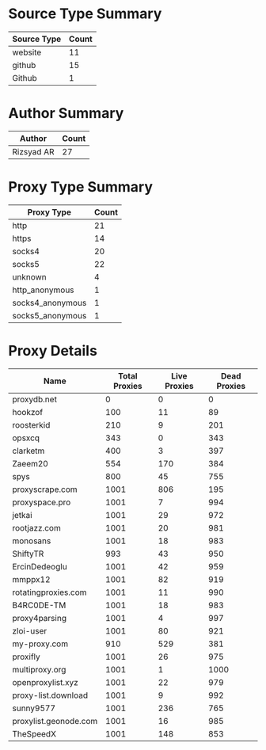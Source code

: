 # Source Type Summary

| Source Type | Count |
|-------------|-------|
| website | 11 |
| github | 15 |
| Github | 1 |


# Author Summary

| Author | Count |
|--------|-------|
| Rizsyad AR | 27 |


# Proxy Type Summary

| Proxy Type | Count |
|------------|-------|
| http | 21 |
| https | 14 |
| socks4 | 20 |
| socks5 | 22 |
| unknown | 4 |
| http_anonymous | 1 |
| socks4_anonymous | 1 |
| socks5_anonymous | 1 |


# Proxy Details

| Name | Total Proxies | Live Proxies | Dead Proxies |
|------|---------------|--------------|---------------|
| proxydb.net | 0 | 0 | 0 |
| hookzof | 100 | 11 | 89 |
| roosterkid | 210 | 9 | 201 |
| opsxcq | 343 | 0 | 343 |
| clarketm | 400 | 3 | 397 |
| Zaeem20 | 554 | 170 | 384 |
| spys | 800 | 45 | 755 |
| proxyscrape.com | 1001 | 806 | 195 |
| proxyspace.pro | 1001 | 7 | 994 |
| jetkai | 1001 | 29 | 972 |
| rootjazz.com | 1001 | 20 | 981 |
| monosans | 1001 | 18 | 983 |
| ShiftyTR | 993 | 43 | 950 |
| ErcinDedeoglu | 1001 | 42 | 959 |
| mmppx12 | 1001 | 82 | 919 |
| rotatingproxies.com | 1001 | 11 | 990 |
| B4RC0DE-TM | 1001 | 18 | 983 |
| proxy4parsing | 1001 | 4 | 997 |
| zloi-user | 1001 | 80 | 921 |
| my-proxy.com | 910 | 529 | 381 |
| proxifly | 1001 | 26 | 975 |
| multiproxy.org | 1001 | 1 | 1000 |
| openproxylist.xyz | 1001 | 22 | 979 |
| proxy-list.download | 1001 | 9 | 992 |
| sunny9577 | 1001 | 236 | 765 |
| proxylist.geonode.com | 1001 | 16 | 985 |
| TheSpeedX | 1001 | 148 | 853 |
